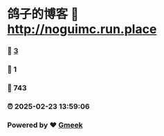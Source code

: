 # 鸽子的博客 :link: http://noguimc.run.place 
### :page_facing_up: [3](http://noguimc.run.place/tag.html) 
### :speech_balloon: 1 
### :hibiscus: 743 
### :alarm_clock: 2025-02-23 13:59:06 
### Powered by :heart: [Gmeek](https://github.com/Meekdai/Gmeek)
